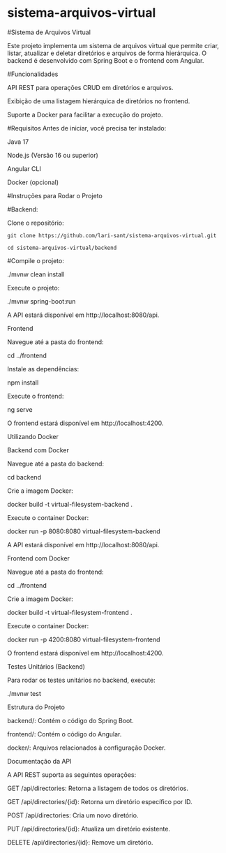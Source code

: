 # sistema-arquivos-virtual

#Sistema de Arquivos Virtual

Este projeto implementa um sistema de arquivos virtual que permite criar, listar, atualizar e deletar diretórios e arquivos de forma hierárquica. O backend é desenvolvido com Spring Boot e o frontend com Angular.

#Funcionalidades

API REST para operações CRUD em diretórios e arquivos.

Exibição de uma listagem hierárquica de diretórios no frontend.

Suporte a Docker para facilitar a execução do projeto.


#Requisitos
  Antes de iniciar, você precisa ter instalado:

Java 17

Node.js (Versão 16 ou superior)

Angular CLI

Docker (opcional)


#Instruções para Rodar o Projeto

#Backend:

Clone o repositório:

    git clone https://github.com/lari-sant/sistema-arquivos-virtual.git

    cd sistema-arquivos-virtual/backend

#Compile o projeto:

./mvnw clean install

Execute o projeto:

./mvnw spring-boot:run

A API estará disponível em http://localhost:8080/api.

Frontend

Navegue até a pasta do frontend:

cd ../frontend

Instale as dependências:

npm install

Execute o frontend:

ng serve

O frontend estará disponível em http://localhost:4200.

Utilizando Docker

Backend com Docker

Navegue até a pasta do backend:

cd backend

Crie a imagem Docker:

docker build -t virtual-filesystem-backend .

Execute o container Docker:

docker run -p 8080:8080 virtual-filesystem-backend

A API estará disponível em http://localhost:8080/api.

Frontend com Docker

Navegue até a pasta do frontend:

cd ../frontend

Crie a imagem Docker:

docker build -t virtual-filesystem-frontend .

Execute o container Docker:

docker run -p 4200:8080 virtual-filesystem-frontend

O frontend estará disponível em http://localhost:4200.

Testes Unitários (Backend)

Para rodar os testes unitários no backend, execute:

./mvnw test

Estrutura do Projeto

backend/: Contém o código do Spring Boot.

frontend/: Contém o código do Angular.

docker/: Arquivos relacionados à configuração Docker.

Documentação da API

A API REST suporta as seguintes operações:

GET /api/directories: Retorna a listagem de todos os diretórios.

GET /api/directories/{id}: Retorna um diretório específico por ID.

POST /api/directories: Cria um novo diretório.

PUT /api/directories/{id}: Atualiza um diretório existente.

DELETE /api/directories/{id}: Remove um diretório.




